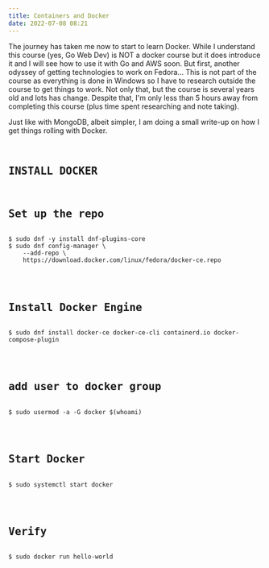 ```yaml
---
title: Containers and Docker
date: 2022-07-08 08:21
---
```


<!-- markdownlint-disable -->

The journey has taken me now to start to learn Docker. While I understand this course (yes, Go Web Dev) is NOT a docker course but it does introduce it and I will see how to use it with Go and AWS soon. But first, another odyssey of getting technologies to work on Fedora... This is not part of the course as everything is done in Windows so I have to research outside the course to get things to work. Not only that, but the course is several years old and lots has change. Despite that, I'm only less than 5 hours away from completing this course (plus time spent researching and note taking).

Just like with MongoDB, albeit simpler, I am doing a small write-up on how I get things rolling with Docker.
<br>
<br>

<pre><h2>INSTALL DOCKER</h2></pre>
<pre><h2>Set up the repo</h2></pre>
<pre><code>$ sudo dnf -y install dnf-plugins-core</code>
<code>$ sudo dnf config-manager \
    --add-repo \
    https://download.docker.com/linux/fedora/docker-ce.repo</code></pre>
<br>
<pre><h2>Install Docker Engine</h2></pre>
<pre><code>$ sudo dnf install docker-ce docker-ce-cli containerd.io docker-compose-plugin</code></pre>
<br>
<pre><h2>add user to docker group</h2></pre>
<pre><code>$ sudo usermod -a -G docker $(whoami)</code></pre>
<br>
<pre><h2>Start Docker</h2></pre>
<pre><code>$ sudo systemctl start docker</code></pre>
<br>
<pre><h2>Verify</h2></pre>
<pre><code>$ sudo docker run hello-world</code></pre>
